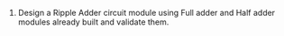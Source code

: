 1. Design a Ripple Adder circuit module using Full adder and Half adder modules already built and validate them.